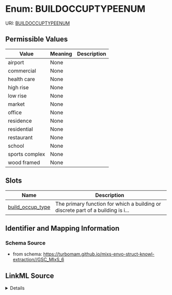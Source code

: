 # Enum: BUILDOCCUPTYPEENUM



URI: [BUILDOCCUPTYPEENUM](BUILDOCCUPTYPEENUM)

## Permissible Values

| Value | Meaning | Description |
| --- | --- | --- |
| airport | None |  |
| commercial | None |  |
| health care | None |  |
| high rise | None |  |
| low rise | None |  |
| market | None |  |
| office | None |  |
| residence | None |  |
| residential | None |  |
| restaurant | None |  |
| school | None |  |
| sports complex | None |  |
| wood framed | None |  |




## Slots

| Name | Description |
| ---  | --- |
| [build_occup_type](build_occup_type.md) | The primary function for which a building or discrete part of a building is i... |






## Identifier and Mapping Information







### Schema Source


* from schema: https://turbomam.github.io/mixs-envo-struct-knowl-extraction//GSC_MIxS_6




## LinkML Source

<details>
```yaml
name: BUILD_OCCUP_TYPE_ENUM
from_schema: https://turbomam.github.io/mixs-envo-struct-knowl-extraction//GSC_MIxS_6
rank: 1000
permissible_values:
  airport:
    text: airport
  commercial:
    text: commercial
  health care:
    text: health care
  high rise:
    text: high rise
  low rise:
    text: low rise
  market:
    text: market
  office:
    text: office
  residence:
    text: residence
  residential:
    text: residential
  restaurant:
    text: restaurant
  school:
    text: school
  sports complex:
    text: sports complex
  wood framed:
    text: wood framed

```
</details>
